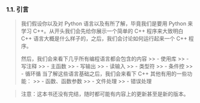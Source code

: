 
### 1.1. 引言
> 我们假设你以及对 Python 语言以及有所了解，毕竟我们是要用 Python 来学习 C++。从开头我们会先给你展示一个简单的 C++ 程序来大致明白 C++ 语言大概是什么样子的，之后，我们会讨论如何运行起来一个 C++ 程序。
>
> 然后，我们会来看下几乎所有编程语言都会包含的内容
    >> - 使用库
    >> - 写注释
    >> - 主函数
    >> - 写输出
    >> - 读输入
    >> - 类型符
    >> - 条件控
    >> - 循环循
> 当了解这些语言基础之后，我们会来看下 C++ 其他有用的一些功能：
    >> - 函数、函数参数
    >> - 文件处理
    >> - 错误处理

> 注意：这本书还没有完结，随时都可能有内容上的更新甚至是新的版本。